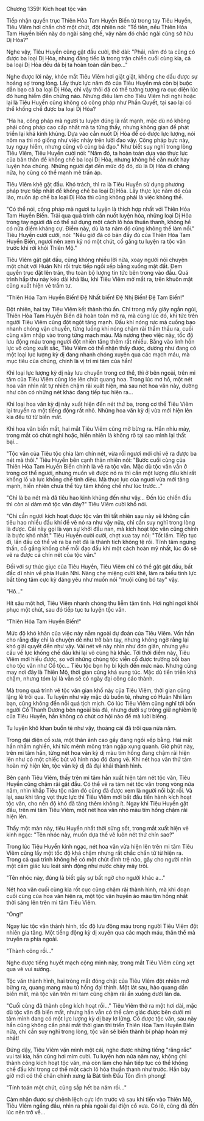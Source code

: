 




Chương 1359: Kích hoạt tộc văn


Tiếp nhận quyển trục Thiên Hỏa Tam Huyền Biến từ trong tay Tiêu Huyền, Tiêu Viêm hơi chần chờ một chút, đột nhiên nói: "Tổ tiên, nếu Thiên Hỏa Tam Huyền biến này do ngài sáng chế, vậy năm đó chắc ngài cũng sở hữu Dị Hỏa?"

Nghe vậy, Tiêu Huyền cũng gật đầu cười, thở dài: "Phải, năm đó ta cũng có được ba loại Dị Hỏa, nhưng đáng tiếc là trong trận chiến cuối cùng kia, cả ba loại Dị Hỏa đều đã bị ta hoàn toàn dẫn bạo…"

Nghe được lời này, khóe mắt Tiêu Viêm hơi giật giật, không che dấu được sự hoảng sợ trong lòng. Lấy thực lực năm đó của Tiêu Huyền mà còn bị buộc dẫn bạo cả ba loại Dị Hỏa, chỉ vậy thôi đã có thể tưởng tượng ra cục diện lúc đó hung hiểm đến chừng nào. Nhưng điều làm cho Tiêu Viêm hơi nghi hoặc lại là Tiêu Huyền cũng không có công pháp như Phần Quyết, tại sao lại có thể khống chế được ba loại Dị Hỏa?

"Ha ha, công pháp mà ngươi tu luyện đúng là rất mạnh, mặc dù nó không phải công pháp cao cấp nhất mà ta từng thấy, nhưng không gian để phát triển lại khá kinh khủng. Dựa vào cắn nuốt Dị Hỏa để có được lực lượng, nói nôm na thì nó giống như việc nhảy trên lưỡi đao vậy. Công pháp bực này, tuy nguy hiểm, nhưng cũng vô cùng bá đạo." Như biết suy nghĩ trong lòng Tiêu Viêm, Tiêu Huyền cười nói: "Năm đó, ta hoàn toàn dựa vào thực lực của bản thân để khống chế ba loại Dị Hỏa, nhưng không hề cắn nuốt hay luyện hóa chúng. Những người đạt đến mức độ đó, dù là Dị Hỏa đi chăng nữa, họ cũng có thể mạnh mẽ trấn áp.

Tiêu Viêm khẽ gật đầu. Khó trách, thì ra là Tiêu Huyền sử dụng phương pháp trực tiếp nhất để khống chế ba loại Dị Hỏa. Lấy thực lực năm đó của lão, muốn áp chế ba loại Dị Hỏa thì cũng không phải là việc không thể.

"Có thể nói, công pháp mà ngươi tu luyện là thích hợp nhất với Thiên Hỏa Tam Huyền Biến. Trải qua quá trình cắn nuốt luyện hóa, những loại Dị Hỏa trong tay ngươi đã có thể sử dụng một cách lô hỏa thuần thanh, không hề có nửa điểm kháng cự. Điểm này, dù là ta năm đó cũng không thể làm nổi." Tiêu Huyền cười cười, nói: "Nếu giờ đã có bản đầy đủ của Thiên Hỏa Tam Huyền Biến, ngươi nên xem kỹ nó một chút, cố gắng tu luyện ra tộc văn trước khi rời khỏi Thiên Mộ."

Tiêu Viêm gật gật đầu, cũng không nhiều lời nữa, xoay người nói chuyện một chút với Huân Nhi rồi trực tiếp ngồi xếp bằng xuống mặt đất. Đem quyển trục đặt lên trán, thu toàn bộ lượng tin tức bên trong vào đầu. Quá trình hấp thu này kéo dài khá lâu, khi Tiêu Viêm mở mắt ra, trên khuôn mặt cũng xuất hiện vẻ trầm tư.

"Thiên Hỏa Tam Huyền Biến! Đệ Nhất biến! Đệ Nhị Biến! Đệ Tam Biến!"

Đột nhiên, hai tay Tiêu Viêm kết thành thủ ấn. Chỉ trong mấy giây ngắn ngủi, Thiên Hỏa Tam Huyền Biến đã hoàn toàn mở ra, mà cùng lúc đó, khí tức trên người Tiêu Viêm cũng đột ngột tăng mạnh. Đấu khí nóng rực mà cuồng bạo nhanh chóng vận chuyển, từng luồng khí nóng chậm rãi thẩm thấu ra, cuối cùng xâm nhập vào trong từng mạch máu. Mà nương theo việc này, tốc độ lưu động máu trong người đột nhiên tăng thêm rất nhiều. Bằng vào linh hồn lực vô cùng xuất sắc, Tiêu Viêm có thể nhận thấy được, dường như đang có một loại lực lượng kỳ dị đang nhanh chóng xuyên qua các mạch máu, mà mục tiêu của chúng, chính là vị trí mi tâm của hắn!

Khi loại lực lượng kỳ dị này lưu chuyển trong cơ thể, thì ở bên ngoài, trên mi tâm của Tiêu Viêm cũng lóe lên chút quang hoa. Trong lúc mơ hồ, một nét hoa văn nhìn rất tự nhiên chậm rãi xuất hiện, mà sau nét hoa văn này, dường như còn có những nét khác đang tiếp tục hiện ra…

Khi loại hoa văn kỳ dị này xuất hiện đến nét thứ ba, trong cơ thể Tiêu Viêm lại truyền ra một tiếng động rất nhỏ. Những hoa văn kỳ dị vừa mới hiện lên kia đều từ từ biến mất.

Khi hoa văn biến mất, hai mắt Tiêu Viêm cũng mở bừng ra. Hắn nhíu mày, trong mắt có chút nghi hoặc, hiển nhiên là không rõ tại sao mình lại thất bại…

"Tộc văn của Tiêu tộc chia làm chín nét, vừa rồi ngươi mới chỉ vẽ ra được ba nét mà thôi." Tiêu Huyền bên cạnh thản nhiên nói: "Bước cuối cùng của Thiên Hỏa Tam Huyền Biến chính là vẽ ra tộc văn. Mặc dù tộc văn vẫn ở trong cơ thể ngươi, nhưng muốn vẽ được nó ra thì cần một lượng đấu khí rất khổng lồ và lực khống chế tinh diệu. Mà thực lực của ngươi vừa mới tăng mạnh, hiển nhiên chưa thể tùy tâm khống chế như lúc trước…"

"Chỉ là ba nét mà đã tiêu hao kinh khủng đến như vậy… Đến lúc chiến đấu thì còn ai dám mở tộc văn đây?" Tiêu Viêm cười khổ nói.

"Chỉ cần ngươi kích hoạt được tộc văn thì tất nhiên sau này sẽ không cần tiêu hao nhiều đấu khí để vẽ nó ra như vậy nữa, chỉ cần suy nghĩ trong lòng là được. Cái này gọi là vạn sự khởi đầu nan, mà kích hoạt tộc văn cũng chính là bước khó nhất." Tiêu Huyền cười cười, chợt xua tay nói: "Tốt lắm. Tiếp tục đi, lần đầu có thể vẽ ra ba nét đã là thành tích không tệ rồi. Tĩnh tâm ngưng thần, cố gắng khống chế mỗi đạo đấu khí một cách hoàn mỹ nhất, lúc đó sẽ vẽ ra được cả chín nét của tộc văn."

Đối với sự thúc giục của Tiêu Huyền, Tiêu Viêm chỉ có thể gật gật đầu, bất đắc dĩ nhìn về phía Huân Nhi. Nàng che miệng cười khẽ, làm ra biểu tình lực bất tòng tâm cực kỳ đáng yêu như muốn nói "muội cũng bó tay" vậy.

"Hô…"

Hít sâu một hơi, Tiêu Viêm nhanh chóng thu liễm tâm tình. Hơi nghỉ ngơi khôi phục một chút, sau đó tiếp tục tu luyện tộc văn.

"Thiên Hỏa Tam Huyền Biến!"

Mức độ khó khăn của việc này nằm ngoài dự đoán của Tiêu Viêm. Vốn hắn cho rằng đây chỉ là chuyện dễ như trở bàn tay, nhưng không ngờ rằng lại khó giải quyết đến như vậy. Vài nét vẽ này nhìn như đơn giản, nhưng yêu cầu về lực khống chế đấu khí lại vô cùng hà khắc. Tới thời điểm này, Tiêu Viêm mới hiểu được, so với những chủng tộc viễn cổ được trưởng bối ban cho tộc văn như Cổ tộc… Tiêu tộc bọn họ bi kịch đến mức nào. Nhưng cũng may nơi đây là Thiên Mộ, thời gian cũng khá sung túc. Mặc dù tiến triển khá chậm, nhưng tóm lại là vẫn sẽ có ngày đại công cáo thành.

Mà trong quá trình vẽ tộc văn gian khổ này của Tiêu Viêm, thời gian cũng lặng lẽ trôi qua. Tu luyện như vậy mặc dù buồn tẻ, nhưng có Huân Nhi làm bạn, cũng không đến nỗi quá tịch mịch. Có lúc Tiêu Viêm cũng nghĩ tới bốn người Cổ Thanh Dương bên ngoài bia đá, nhưng dưới sự trông giữ nghiêm lệ của Tiêu Huyền, hắn không có chút cơ hội nào để mà lười biếng.

Tu luyện khô khan buồn tẻ như vậy, thoáng cái đã trôi qua nửa năm.

Trong đại điện cổ xưa, một thân ảnh cao gầy đang ngồi xếp bằng. Hai mắt hắn nhắm nghiền, khí tức mênh mông tràn ngập xung quanh. Giờ phút này, trên mi tâm hắn, từng nét hoa văn kỳ dị màu tím hồng đang chậm rãi hiện lên như có một chiếc bút vô hình nào đó đang vẽ. Khi nét hoa văn thứ tám hoàn mỹ hiện lên, tộc văn kỳ dị đã đại khái thành hình.

Bên cạnh Tiêu Viêm, thấy trên mi tâm hắn xuất hiện tám nét tộc văn, Tiêu Huyền cũng chậm rãi gật đầu. Có thể vẽ ra tám nét tộc văn trong vòng nửa năm, nhìn khắp Tiêu tộc năm đó cũng đã được xem là người nổi bật rồi. Vả lại, sau khi tăng vọt thực lực thì Tiêu Viêm mới bắt đầu tiến hành kích hoạt tộc văn, cho nên độ khó đã tăng thêm không ít. Ngay khi Tiêu Huyền gật đầu, trên mi tâm Tiêu Viêm, một nét hoa văn nhỏ màu tím hồng chậm rãi hiện lên.

Thấy một màn này, tiêu Huyền nhất thời sửng sốt, trong mắt xuất hiện vẻ kinh ngạc: "Tên nhóc này, muốn dựa thế vẽ luôn nét thứ chín sao?"

Trong lúc Tiêu Huyền kinh ngạc, nét hoa văn vừa hiện lên trên mi tâm Tiêu Viêm cũng lấy một tốc độ khá chậm nhưng rất chắc chắn từ từ hiện ra. Trong cả quá trình không hề có một chút đình trệ nào, gây cho người nhìn một cảm giác lưu loát sinh động như nước chảy mây trôi.

"Tên nhóc này, đúng là biết gây sự bất ngờ cho người khác a…"

Nét hoa văn cuối cùng kia rốt cục cũng chậm rãi thành hình, mà khi đoạn cuối cùng của hoa văn hiện ra, một tộc văn huyền ảo màu tím hồng nhất thời sáng lên trên mi tâm Tiêu Viêm.

"Ông!"

Ngay lúc tộc văn thành hình, tốc độ lưu động máu trong người Tiêu Viêm đột nhiên gia tăng. Một tiếng động kỳ dị xuyên qua các mạch máu, thân thể mà truyền ra phía ngoài.

"Thành công rồi…"

Nghe được tiếng huyết mạch cộng minh này, trong mắt Tiêu Viêm cũng xẹt qua vẻ vui sướng.

Tộc văn thành hình, hai tròng mắt đóng chặt của Tiêu Viêm đột nhiên mở bừng ra, quang mang màu tử hồng đại thịnh. Một lát sau, hào quang dần biến mất, mà tộc văn trên mi tam cũng chậm rãi ẩn xuống dưới làn da.

"Cuối cùng đã thành công kích hoạt rồi…" Tiêu Viêm thở ra một hơi dài, mặc dù tộc văn đã biến mất, nhưng hắn vẫn có thể cảm giác được bên dưới mi tâm mình đang có một lực lượng kỳ dị bay lơ lửng. Có được tộc văn, sau này hắn cũng không cần phải mất thời gian thi triển Thiên Hỏa Tam Huyền Biến nữa, chỉ cần suy nghĩ trong lòng, tộc văn sẽ biến thành bí pháp hoàn mỹ nhất!

Đứng dậy, Tiêu Viêm vặn mình một cái, nghe được những tiếng "răng rắc" vui tai kia, hắn cũng hơi mỉm cười. Tu luyện hơn nửa năm nay, không chỉ thành công kích hoạt tộc văn, mà còn làm cho hắn tiếp tục có thể khống chế đấu khí trong cơ thể một cách lô hỏa thuần thanh như trước. Hắn bây giờ mới có thể chân chính xưng là Bát tinh Đấu Tôn đỉnh phong!

"Tính toán một chút, cũng sắp hết ba năm rồi…"

Cảm nhận được sự chênh lệch cực lớn trước và sau khi tiến vào Thiên Mộ, Tiêu Viêm ngẩng đầu, nhìn ra phía ngoài đại điện cổ xưa. Có lẽ, cũng đã đến lúc nên trở về…




